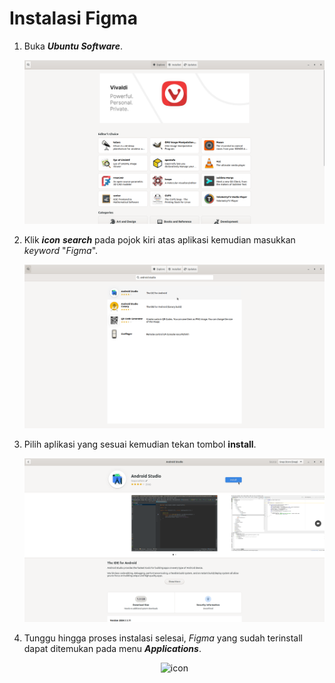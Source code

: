 # Instalasi Figma

1. Buka ***Ubuntu Software***.
   <center> 

   ![icon](img/ubuntu_software_home.png)

   </center>
2. Klik ***icon*** ***search*** pada pojok kiri atas aplikasi kemudian masukkan *keyword* "*Figma*".
   <center> 

   ![icon](img/android/search.png)

   </center>
3. Pilih aplikasi yang sesuai kemudian tekan tombol **install**.
   <center> 

   ![icon](img/android/install.png)

   </center>
4. Tunggu hingga proses instalasi selesai, *Figma* yang sudah terinstall dapat ditemukan pada menu ***Applications***.
    <center> 

   ![icon](img/android/done.png)

   </center>